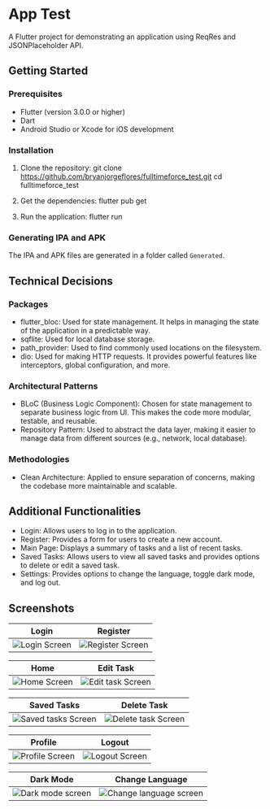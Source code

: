 # App Test

A Flutter project for demonstrating an application using ReqRes and JSONPlaceholder API.

## Getting Started

### Prerequisites

- Flutter (version 3.0.0 or higher)
- Dart
- Android Studio or Xcode for iOS development

### Installation

1. Clone the repository:
   git clone https://github.com/bryanjorgeflores/fulltimeforce_test.git
   cd fulltimeforce_test

2. Get the dependencies:
   flutter pub get

3. Run the application:
   flutter run

### Generating IPA and APK

The IPA and APK files are generated in a folder called `Generated`.

## Technical Decisions

### Packages

- flutter_bloc: Used for state management. It helps in managing the state of the application in a predictable way.
- sqflite: Used for local database storage.
- path_provider: Used to find commonly used locations on the filesystem.
- dio: Used for making HTTP requests. It provides powerful features like interceptors, global configuration, and more.

### Architectural Patterns

- BLoC (Business Logic Component): Chosen for state management to separate business logic from UI. This makes the code more modular, testable, and reusable.
- Repository Pattern: Used to abstract the data layer, making it easier to manage data from different sources (e.g., network, local database).

### Methodologies

- Clean Architecture: Applied to ensure separation of concerns, making the codebase more maintainable and scalable.

## Additional Functionalities

- Login: Allows users to log in to the application.
- Register: Provides a form for users to create a new account.
- Main Page: Displays a summary of tasks and a list of recent tasks.
- Saved Tasks: Allows users to view all saved tasks and provides options to delete or edit a saved task.
- Settings: Provides options to change the language, toggle dark mode, and log out.

## Screenshots

| Login | Register |
|-------------|-----------------|
| ![Login Screen](screenshots/login.png) | ![Register Screen](screenshots/register.png) |

| Home | Edit Task |
|----------------|-----------|
| ![Home Screen](screenshots/home.png) | ![Edit task Screen](screenshots/edit_task.png) |

| Saved Tasks | Delete Task |
|----------------|-----------|
| ![Saved tasks Screen](screenshots/saved_tasks.png) | ![Delete task Screen](screenshots/delete_task.png) |

| Profile | Logout |
|----------------|-----------|
| ![Profile Screen](screenshots/profile.png) | ![Logout Screen](screenshots/logout.png) |

| Dark Mode | Change Language |
|----------------|-----------|
| ![Dark mode screen](screenshots/dark_mode.png) | ![Change language screen](screenshots/change_language.png) |

